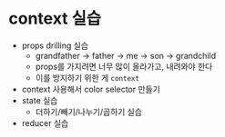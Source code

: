 # context 실습
- props drilling 실습 
  - grandfather -> father -> me -> son -> grandchild
  - props를 가지려면 너무 많이 올라가고, 내려와야 한다    
  - 이를 방지하기 위한 게 `context`   
- context 사용해서 color selector 만들기
- state 실습
  - 더하기/빼기/나누기/곱하기 실습
- reducer 실습